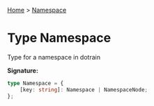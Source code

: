 [Home](../index.md) &gt; [Namespace](./namespace.md)

# Type Namespace

Type for a namespace in dotrain

<b>Signature:</b>

```typescript
type Namespace = {
    [key: string]: Namespace | NamespaceNode;
};
```
